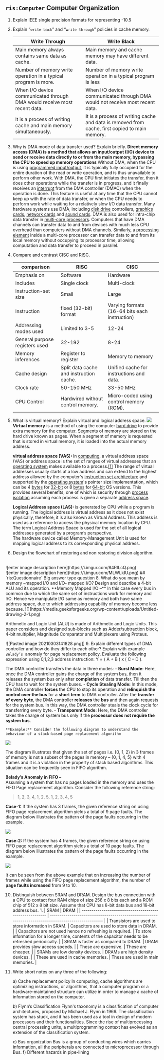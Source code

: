 
## `ris:Computer` Computer Organization
1. Explain IEEE single precision formats for representing -10.5
2. Explain “`write back`” and “`write through`” policies in cache memory.
	
	|Write Through|Write Black|
	|--------------|------------|
	|Main memory always contains same data as cache.|Main memory and cache memory may have different data.|
	|Number of memory write operation in a typical program is more.| Number of memory write operation in a typical program is less|
	|When I/O device communicated through DMA would receive most recent data.|When I/O device communicated through DMA would not receive most recent data.|
	|It is a process of writing cache and main memory simultaneously.|It is a process of writing cache and data is removed from cache, first copied to main memory.|
	
	
3. Why is DMA mode of data transfer used? Explain briefly.
	**Direct memory access (DMA) is a method that allows an input/output (I/O) device to send or receive data directly to or from the main memory, bypassing the CPU to speed up memory operations**
	Without DMA, when the CPU is using [programmed input/output](https://en.wikipedia.org/wiki/Programmed_input/output "Programmed input/output"), it is typically fully occupied for the entire duration of the read or write operation, and is thus unavailable to perform other work. With DMA, the CPU first initiates the transfer, then it does other operations while the transfer is in progress, and it finally receives an [interrupt](https://en.wikipedia.org/wiki/Interrupt "Interrupt") from the DMA controller (DMAC) when the operation is done. 
	This feature is useful at any time that the CPU cannot keep up with the rate of data transfer, or when the CPU needs to perform work while waiting for a relatively slow I/O data transfer. Many hardware systems use DMA, including [disk drive](https://en.wikipedia.org/wiki/Disk_storage "Disk storage") controllers, [graphics cards](https://en.wikipedia.org/wiki/Video_card "Video card"), [network cards](https://en.wikipedia.org/wiki/Network_interface_controller "Network interface controller") and [sound cards](https://en.wikipedia.org/wiki/Sound_card "Sound card"). DMA is also used for intra-chip data transfer in [multi-core processors](https://en.wikipedia.org/wiki/Multi-core_processor "Multi-core processor"). Computers that have DMA channels can transfer data to and from devices with much less CPU overhead than computers without DMA channels. Similarly, a [processing element](https://en.wikipedia.org/wiki/Processing_element "Processing element") inside a multi-core processor can transfer data to and from its local memory without occupying its processor time, allowing computation and data transfer to proceed in parallel.
	
4. Compare and contrast CISC and RISC.
 
	comparison|RISC|CISC
	--------|--------|------
	Emphasis on|Software|Hardware
	Includes|Single clock|Multi-clock
	Instruction-set size|Small|Large
	Instruction|fixed (32-bit) format|Varying formats (16-64 bits each instruction)
	Addressing modes used|Limited to 3-5|12-24
	General purpose registers used|32-192|8-24
	Memory inferences|Register to register|Memory to memory
	Cache design|Split data cache and instruction cache.|Unified cache for instructions and data.
	Clock rate|50-150 MHz|33-50 MHz
	CPU Control|Hardwired without control memory.|Micro-coded using control memory (ROM).
	
5. What is virtual memory? Explain virtual and logical address space.
	![](https://upload.wikimedia.org/wikipedia/commons/thumb/6/6e/Virtual_memory.svg/250px-Virtual_memory.svg.png)
	**Virtual memory** is a method of using the computer [hard drive](https://www.computerhope.com/jargon/h/harddriv.htm) to provide extra [memory](https://www.computerhope.com/jargon/m/memory.htm) for the computer. Segments of memory are stored on the hard drive known as pages. When a segment of memory is requested that is stored in virtual memory, it is loaded into the actual memory address.
	
	**virtual address space (VAS):** In [computing](https://en.wikipedia.org/wiki/Computing "Computing"), a virtual address space (VAS) or address space is the set of ranges of virtual addresses that an [operating system](https://en.wikipedia.org/wiki/Operating_system "Operating system") makes available to a process.[\[1\]](https://en.wikipedia.org/wiki/Virtual_address_space#cite_note-1) The range of virtual addresses usually starts at a low address and can extend to the highest address allowed by the computer's [instruction set architecture](https://en.wikipedia.org/wiki/Instruction_set "Instruction set") and supported by the [operating system](https://en.wikipedia.org/wiki/Operating_system "Operating system")'s pointer size implementation, which can be 4 [bytes](https://en.wikipedia.org/wiki/Bytes "Bytes") for [32-bit](https://en.wikipedia.org/wiki/32-bit "32-bit") or 8 [bytes](https://en.wikipedia.org/wiki/Bytes "Bytes") for [64-bit](https://en.wikipedia.org/wiki/64-bit "64-bit") OS versions. This provides several benefits, one of which is security through [process isolation](https://en.wikipedia.org/wiki/Process_isolation "Process isolation") assuming each process is given a separate [address space](https://en.wikipedia.org/wiki/Address_space "Address space").
	
	**Logical Address space (LAS):** is generated by CPU while a program is running. The logical address is virtual address as it does not exist physically, therefore, it is also known as Virtual Address. This address is used as a reference to access the physical memory location by CPU. The term Logical Address Space is used for the set of all logical addresses generated by a program’s perspective.  
	The hardware device called Memory-Management Unit is used for mapping logical address to its corresponding physical address.
	
6. Design the flowchart of restoring and non restoring division algorithm.
<br>
	![enter image description here](https://i.imgur.com/84RILcQ.png)
<br>
![enter image description here](https://i.imgur.com/MLWLkIU.png)
## `ris:Questionnaire` BIg answer type question
8. What do you mean by memory –mapped I/O and I/O- mapped I/O? Design and describe a 4-bit ALU and its operation.
 **Memory Mapped I/O –**
In this case every bus in common due to which the same set of instructions work for memory and I/O. Hence we manipulate I/O same as memory and both have same address space, due to which addressing capability of memory become less because.
![](https://media.geeksforgeeks.org/wp-content/uploads/Untitled-drawing-2-1.png)

Arithmetic and Logic Unit (ALU) is made of Arithmetic and Logic Units. This paper considers and designed sub-blocks such as Adder/subtraction block, 4-bit multiplier, Magnitude Comparator and Multiplexers using Proteus.

![[Pasted image 20210303141828.png]]
9. Explain different types of DMA controller and how do they differ to each other? Explain with example `Belady’s `anomaly for page replacement policy. Evaluate the following expression using 0,1,2,3 address instruction: Y = ( A + B ) x ( C – D ).

The DMA controller transfers the data in three modes:
	- **Burst Mode:** Here, once the DMA controller gains the charge of the system bus, then it releases the system bus only after **completion** of data transfer. Till then the CPU has to wait for the system buses.
	- **Cycle Stealing Mode:** In this mode, the DMA controller **forces** the CPU to stop its operation and **relinquish the control over the bus** for a **short term** to DMA controller. After the **transfer of every byte**, the DMA controller
	**releases** the **bus** and then again requests for the system bus. In this way, the DMA controller steals the clock cycle for transferring every byte.
	- **Transparent Mode:** Here, the DMA controller takes the charge of system bus only if the **processor does not require the system bus**.
	
	**Example:** Consider the following diagram to understand the behaviour of a stack-based page replacement algorithm

![](https://media.geeksforgeeks.org/wp-content/uploads/stackbased.png)

The diagram illustrates that given the set of pages i.e. {0, 1, 2} in 3 frames of memory is not a subset of the pages in memory – {0, 1, 4, 5} with 4 frames and it is a violation in the property of stack based algorithms. This situation can be frequently seen in FIFO algorithm.

**Belady’s Anomaly in FIFO –**  
Assuming a system that has no pages loaded in the memory and uses the FIFO Page replacement algorithm. Consider the following reference string:

> 1, 2, 3, 4, 1, 2, 5, 1, 2, 3, 4, 5 

**Case-1:** If the system has 3 frames, the given reference string on using FIFO page replacement algorithm yields a total of 9 page faults. The diagram below illustrates the pattern of the page faults occurring in the example.

![](https://media.geeksforgeeks.org/wp-content/uploads/fifo3.png)

**Case-2:** If the system has 4 frames, the given reference string on using FIFO page replacement algorithm yields a total of 10 page faults. The diagram below illustrates the pattern of the page faults occurring in the example.

![](https://media.geeksforgeeks.org/wp-content/uploads/fifo4.png)

It can be seen from the above example that on increasing the number of frames while using the FIFO page replacement algorithm, the number of **page faults increased** from 9 to 10.


10. Distinguish between SRAM and DRAM. Design the bus connection with a CPU to contact four RAM chips of size 256 x 8 bits each and a ROM chip of 512 x 8 bit size. Assume that CPU has 8-bit data bus and 16-bit address bus.
	1. 
		| SRAM                                                     | DRAM                                                                                                  |
		| -------------------------------------------------------- | ----------------------------------------------------------------------------------------------------- |
		| Transistors are used to store information in SRAM.       | Capacitors are used to store data in DRAM.                                                            |
		| Capacitors are not used hence no refreshing is required. | To store information for a longer time, contents of the capacitor needs to be refreshed periodically. |
		| SRAM is faster as compared to DRAM.                      | DRAM provides slow access speeds.                                                                     |
		| These are expensive.                                     | These are cheaper.                                                                                    |
		| SRAMs are low density devices.                           | DRAMs are high density devices.                                                                       |
		| These are used in cache memories.                        | These are used in main memories.                                                                                                      |
		
11. Write short notes on any three of the following:

	a) Cache replacement policy
		In computing, cache algorithms are optimizing instructions, or algorithms, that a computer program or a hardware-maintained structure can utilize in order to manage a cache of information stored on the computer.
	
	b) Flynn’s Classification
		Flynn's taxonomy is a classification of computer architectures, proposed by Michael J. Flynn in 1966. The classification system has stuck, and it has been used as a tool in design of modern processors and their functionalities. Since the rise of multiprocessing central processing units, a multiprogramming context has evolved as an extension of the classification system.
	
	c) Bus organization
		Bus is a group of conducting wires which carries information, all the peripherals are connected to microprocessor through Bus.
		f) Different hazards in pipe-lining
	